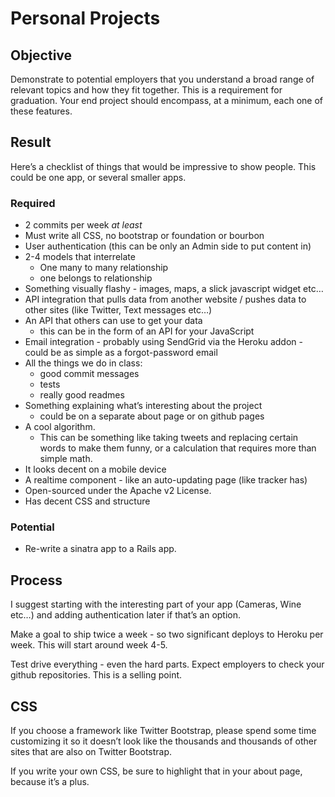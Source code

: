 # Personal Projects


## Objective
Demonstrate to potential employers that you understand a broad range of relevant topics and how they fit together. This is a requirement for graduation. Your end project should encompass, at a minimum, each one of these features.

## Result

Here’s a checklist of things that would be impressive to show people.  This could be one app, or several smaller apps.

### Required
* 2 commits per week *at least*
* Must write all CSS, no bootstrap or foundation or bourbon
* User authentication (this can be only an Admin side to put content in)
* 2-4 models that interrelate 
  * One many to many relationship
  * one belongs to relationship
* Something visually flashy - images, maps, a slick javascript widget etc…
* API integration that pulls data from another website / pushes data to other sites (like Twitter, Text messages etc…)
* An API that others can use to get your data
  * this can be in the form of an API for your JavaScript
* Email integration - probably using SendGrid via the Heroku addon - could be as simple as a forgot-password email
* All the things we do in class:
  * good commit messages
  * tests
  * really good readmes
* Something explaining what’s interesting about the project 
  * could be on a separate about page or on github pages
* A cool algorithm. 
  * This can be something like taking tweets and replacing certain words to make them funny, or a calculation that requires more than simple math.
* It looks decent on a mobile device 
* A realtime component - like an auto-updating page (like tracker has)
* Open-sourced under the Apache v2 License.
* Has decent CSS and structure

### Potential

* Re-write a sinatra app to a Rails app. 

## Process

I suggest starting with the interesting part of your app (Cameras, Wine etc…) and adding authentication later if that’s an option.

Make a goal to ship twice a week - so two significant deploys to Heroku per week. This will start around week 4-5.

Test drive everything - even the hard parts.  Expect employers to check your github repositories.  This is a selling point.

## CSS

If you choose a framework like Twitter Bootstrap, please spend some time customizing it so it doesn’t look like the thousands and thousands of other sites that are also on Twitter Bootstrap.

If you write your own CSS, be sure to highlight that in your about page, because it’s a plus.

